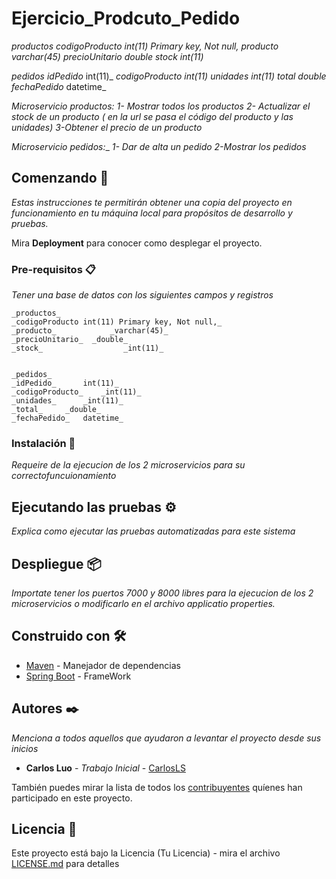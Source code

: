 # Ejercicio_Prodcuto_Pedido
_productos_
_codigoProducto int(11) Primary key, Not null,_
_producto_            _varchar(45)_
_precioUnitario_  _double_
_stock_                  _int(11)_

_pedidos_
_idPedido_		int(11)_
_codigoProducto_	_int(11)_
_unidades_		_int(11)_
_total_		_double_
_fechaPedido_	datetime_

_Microservicio productos:_
_1- Mostrar todos los productos_
_2- Actualizar el stock de un producto ( en la url se pasa el código del producto y las unidades)_
_3-Obtener el precio de un producto_

_Microservicio pedidos:__
_1- Dar de alta un pedido_
_2-Mostrar los pedidos_

## Comenzando 🚀

_Estas instrucciones te permitirán obtener una copia del proyecto en funcionamiento en tu máquina local para propósitos de desarrollo y pruebas._

Mira **Deployment** para conocer como desplegar el proyecto.


### Pre-requisitos 📋

_Tener una base de datos con los siguientes campos y registros_

```
_productos_
_codigoProducto int(11) Primary key, Not null,_
_producto_            _varchar(45)_
_precioUnitario_  _double_
_stock_                  _int(11)_


_pedidos_
_idPedido_		int(11)_
_codigoProducto_	_int(11)_
_unidades_		_int(11)_
_total_		_double_
_fechaPedido_	datetime_
```

### Instalación 🔧

_Requeire de la ejecucion de los 2 microservicios para su correctofuncuionamiento_

## Ejecutando las pruebas ⚙️

_Explica como ejecutar las pruebas automatizadas para este sistema_


## Despliegue 📦

_Importate tener los puertos 7000 y 8000 libres para la ejecucion de los 2 microservicios o  modificarlo en el archivo applicatio properties._

## Construido con 🛠️

* [Maven](https://maven.apache.org/) - Manejador de dependencias
* [Spring Boot](https://spring.io/projects/spring-boot) - FrameWork


## Autores ✒️

_Menciona a todos aquellos que ayudaron a levantar el proyecto desde sus inicios_

* **Carlos Luo** - *Trabajo Inicial* - [CarlosLS](https://github.com/CarlosLS1)


También puedes mirar la lista de todos los [contribuyentes](https://github.com/your/project/contributors) quíenes han participado en este proyecto. 

## Licencia 📄

Este proyecto está bajo la Licencia (Tu Licencia) - mira el archivo [LICENSE.md](LICENSE.md) para detalles

